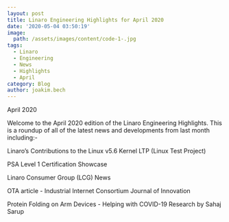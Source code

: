 ```yaml
---
layout: post
title: Linaro Engineering Highlights for April 2020
date: '2020-05-04 03:50:19'
image:
  path: /assets/images/content/code-1-.jpg
tags:
  - Linaro
  - Engineering
  - News
  - Highlights
  - April
category: Blog
author: joakim.bech
---
```

April 2020

Welcome to the April 2020 edition of the Linaro Engineering Highlights. This is a roundup of all of the latest news and developments from last month including:- 

Linaro’s Contributions to the Linux v5.6 Kernel LTP (Linux Test Project) 

PSA Level 1 Certification Showcase

Linaro Consumer Group (LCG) News

OTA article - Industrial Internet Consortium Journal of Innovation

Protein Folding on Arm Devices - Helping with COVID-19 Research by Sahaj Sarup